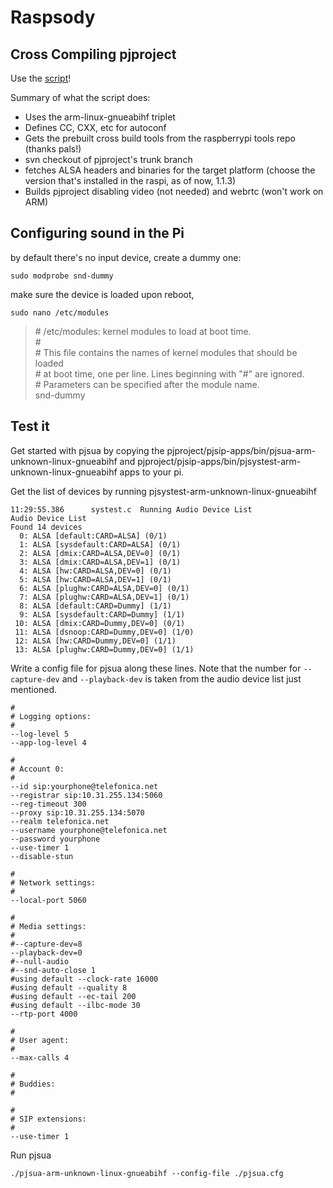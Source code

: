 # Raspsody

## Cross Compiling pjproject

Use the [script](./cross-build-pjproject.sh)!

Summary of what the script does:
* Uses the arm-linux-gnueabihf triplet
* Defines CC, CXX, etc for autoconf
* Gets the prebuilt cross build tools from the raspberrypi tools repo (thanks pals!)
* svn checkout of pjproject's trunk branch
* fetches ALSA headers and binaries for the target platform (choose the version that's installed in the raspi, as of now, 1.1.3)
* Builds pjproject disabling video (not needed) and webrtc (won't work on ARM)

## Configuring sound in the Pi

by default there's no input device, create a dummy one:


`sudo modprobe snd-dummy`

make sure the device is loaded upon reboot,

`sudo nano /etc/modules`

>\# /etc/modules: kernel modules to load at boot time.  
 \#  
 \# This file contains the names of kernel modules that should be loaded  
 \# at boot time, one per line. Lines beginning with "#" are ignored.  
 \# Parameters can be specified after the module name.  
  snd-dummy

## Test it
Get started with pjsua by copying the pjproject/pjsip-apps/bin/pjsua-arm-unknown-linux-gnueabihf and pjproject/pjsip-apps/bin/pjsystest-arm-unknown-linux-gnueabihf apps to your pi.

Get the list of devices by running pjsystest-arm-unknown-linux-gnueabihf
```
11:29:55.386      systest.c  Running Audio Device List  
Audio Device List  
Found 14 devices  
  0: ALSA [default:CARD=ALSA] (0/1)  
  1: ALSA [sysdefault:CARD=ALSA] (0/1)  
  2: ALSA [dmix:CARD=ALSA,DEV=0] (0/1)  
  3: ALSA [dmix:CARD=ALSA,DEV=1] (0/1)  
  4: ALSA [hw:CARD=ALSA,DEV=0] (0/1)  
  5: ALSA [hw:CARD=ALSA,DEV=1] (0/1)  
  6: ALSA [plughw:CARD=ALSA,DEV=0] (0/1)  
  7: ALSA [plughw:CARD=ALSA,DEV=1] (0/1)  
  8: ALSA [default:CARD=Dummy] (1/1)  
  9: ALSA [sysdefault:CARD=Dummy] (1/1)  
 10: ALSA [dmix:CARD=Dummy,DEV=0] (0/1)  
 11: ALSA [dsnoop:CARD=Dummy,DEV=0] (1/0)  
 12: ALSA [hw:CARD=Dummy,DEV=0] (1/1)  
 13: ALSA [plughw:CARD=Dummy,DEV=0] (1/1)  
```

Write a config file for pjsua along these lines. Note that the number for `--capture-dev` and `--playback-dev` is taken from the audio device list just mentioned.

```
#
# Logging options:
#
--log-level 5
--app-log-level 4

#
# Account 0:
#
--id sip:yourphone@telefonica.net
--registrar sip:10.31.255.134:5060
--reg-timeout 300
--proxy sip:10.31.255.134:5070
--realm telefonica.net
--username yourphone@telefonica.net
--password yourphone
--use-timer 1
--disable-stun

#
# Network settings:
#
--local-port 5060

#
# Media settings:
#
#--capture-dev=8
--playback-dev=0
#--null-audio
#--snd-auto-close 1
#using default --clock-rate 16000
#using default --quality 8
#using default --ec-tail 200
#using default --ilbc-mode 30
--rtp-port 4000

#
# User agent:
#
--max-calls 4

#
# Buddies:
#

#
# SIP extensions:
#
--use-timer 1

```
Run pjsua
```
./pjsua-arm-unknown-linux-gnueabihf --config-file ./pjsua.cfg
```
